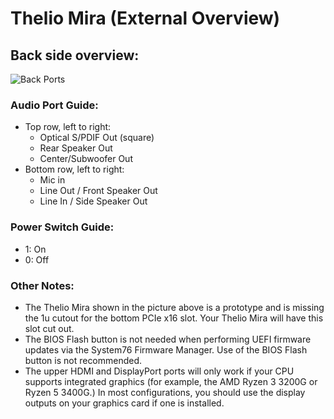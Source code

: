 # Thelio Mira (External Overview)

## Back side overview:

![Back Ports](./img/ports-back.png)

### Audio Port Guide:

- Top row, left to right:
  - Optical S/PDIF Out (square)
  - Rear Speaker Out
  - Center/Subwoofer Out
- Bottom row, left to right:
  - Mic in
  - Line Out / Front Speaker Out
  - Line In / Side Speaker Out

### Power Switch Guide:

- 1: On
- 0: Off

### Other Notes:

- The Thelio Mira shown in the picture above is a prototype and is missing the 1u cutout for the bottom PCIe x16 slot. Your Thelio Mira will have this slot cut out.
- The BIOS Flash button is not needed when performing UEFI firmware updates via the System76 Firmware Manager. Use of the BIOS Flash button is not recommended.
- The upper HDMI and DisplayPort ports will only work if your CPU supports integrated graphics (for example, the AMD Ryzen 3 3200G or Ryzen 5 3400G.) In most configurations, you should use the display outputs on your graphics card if one is installed.
